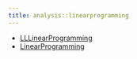 ```yaml
---
title: analysis::linearprogramming
---
```



   * [LLLinearProgramming](../../../Library/analysis/linearprogramming/LLLinearProgramming.md)
   * [LinearProgramming](../../../Library/analysis/linearprogramming/LinearProgramming.md)